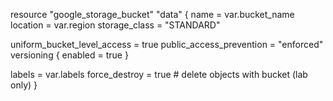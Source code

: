 
resource "google_storage_bucket" "data" {
  name          = var.bucket_name
  location      = var.region
  storage_class = "STANDARD"

  uniform_bucket_level_access = true
  public_access_prevention    = "enforced"
  versioning { enabled = true }

  labels = var.labels
  force_destroy = true # delete objects with bucket (lab only)
}
